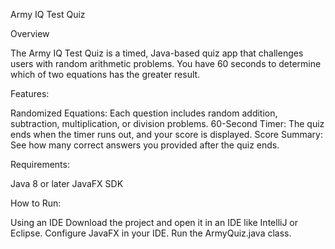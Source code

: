 Army IQ Test Quiz

Overview

The Army IQ Test Quiz is a timed, Java-based quiz app that challenges users with random arithmetic problems. You have 60 seconds to determine which of two equations has the greater result.

Features:

Randomized Equations: Each question includes random addition, subtraction, multiplication, or division problems.
60-Second Timer: The quiz ends when the timer runs out, and your score is displayed.
Score Summary: See how many correct answers you provided after the quiz ends.


Requirements:

Java 8 or later
JavaFX SDK

How to Run:

Using an IDE
Download the project and open it in an IDE like IntelliJ or Eclipse.
Configure JavaFX in your IDE.
Run the ArmyQuiz.java class.
